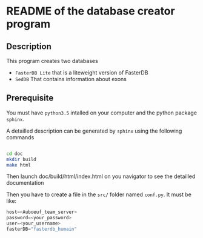# README of the database creator program

## Description

This program creates two databases

*  `FasterDB Lite` that is a liteweight version of FasterDB
*  `SedDB` That contains information about exons

## Prerequisite

You must have `python3.5` intalled on your computer and the python package `sphinx`.


A detailled description can be generated by `sphinx` using the following commands

```sh

cd doc
mkdir build
make html
```

Then launch doc/build/html/index.html on you navigator to see the detailled documentation

Then you have to create a file in the `src/` folder named `conf.py`. It must be like:

```python
host=<Auboeuf_team_server>
password=<your_password>
user=<your_username>
fasterDB="fasterdb_humain"
```

